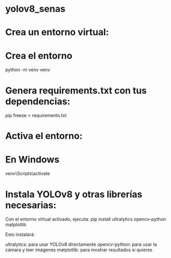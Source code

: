 # yolov8_senas

# Crea un entorno virtual:
# Crea el entorno
python -m venv venv

# Genera requirements.txt con tus dependencias:
pip freeze > requirements.txt

# Activa el entorno:
# En Windows
venv\Scripts\activate

# Instala YOLOv8 y otras librerías necesarias:
Con el entorno virtual activado, ejecuta:
pip install ultralytics opencv-python matplotlib

Esto instalará:

ultralytics: para usar YOLOv8 directamente
opencv-python: para usar la cámara y leer imágenes
matplotlib: para mostrar resultados si quieres


